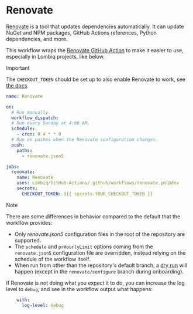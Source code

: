 # Renovate

[Renovate](https://www.mend.io/renovate/) is a tool that updates dependencies automatically. It can update NuGet and NPM packages, GitHub Actions references, Python dependencies, and more.

This workflow wraps the [Renovate GitHub Action](https://github.com/renovatebot/github-action) to make it easier to use, especially in Lombiq projects, like below.

> [!IMPORTANT]  
> The `CHECKOUT_TOKEN` should be set up to also enable Renovate to work, see [the docs](https://github.com/renovatebot/github-action?tab=readme-ov-file#token).

```yaml
name: Renovate

on:
  # Run manually.
  workflow_dispatch:
  # Run every Sunday at 4:00 AM.
  schedule:
    - cron: 0 4 * * 0
  # Run on pushes when the Renovate configuration changes.
  push:
    paths:
      - renovate.json5

jobs:
  renovate:
    name: Renovate
    uses: Lombiq/GitHub-Actions/.github/workflows/renovate.yml@dev
    secrets:
      CHECKOUT_TOKEN: ${{ secrets.YOUR_CHECKOUT_TOKEN }}
```

<!-- textlint-disable doubled-spaces -->
> [!NOTE]
> There are some differences in behavior compared to the default that the workflow provides:
>
> - Only _renovate.json5_ configuration files in the root of the repository are supported.
> - The `schedule` and `prHourlyLimit` options coming from the `renovate.json5` configuration file are overridden, instead relying on the schedule of the workflow itself.
> - When run from other than the repository's default branch, a [dry run](https://docs.renovatebot.com/self-hosted-configuration/#dryrun) will happen (except in the `renovate/configure` branch during onboarding).
<!-- textlint-enable doubled-spaces -->

If Renovate is not doing what you expect it to do, you can increase the log level to `debug`, and see in the workflow output what happens:

```yaml
    with:
      log-level: debug
```
